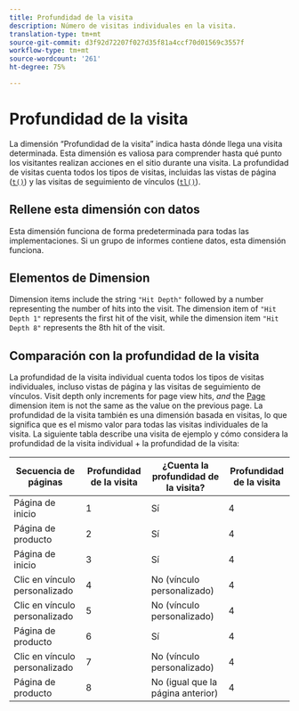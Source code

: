 ```yaml
---
title: Profundidad de la visita
description: Número de visitas individuales en la visita.
translation-type: tm+mt
source-git-commit: d3f92d72207f027d35f81a4ccf70d01569c3557f
workflow-type: tm+mt
source-wordcount: '261'
ht-degree: 75%

---
```



# Profundidad de la visita

La dimensión “Profundidad de la visita” indica hasta dónde llega una visita determinada. Esta dimensión es valiosa para comprender hasta qué punto los visitantes realizan acciones en el sitio durante una visita. La profundidad de visitas cuenta todos los tipos de visitas, incluidas las vistas de página ([`t()`](/help/implement/vars/functions/t-method.md)) y las visitas de seguimiento de vínculos ([`tl()`](/help/implement/vars/functions/tl-method.md)).

## Rellene esta dimensión con datos

Esta dimensión funciona de forma predeterminada para todas las implementaciones. Si un grupo de informes contiene datos, esta dimensión funciona.

## Elementos de Dimension

Dimension items include the string `"Hit Depth"` followed by a number representing the number of hits into the visit. The dimension item of `"Hit Depth 1"` represents the first hit of the visit, while the dimension item `"Hit Depth 8"` represents the 8th hit of the visit.

## Comparación con la profundidad de la visita

La profundidad de la visita individual cuenta todos los tipos de visitas individuales, incluso vistas de página y las visitas de seguimiento de vínculos. Visit depth only increments for page view hits, _and_ the [Page](page.md) dimension item is not the same as the value on the previous page. La profundidad de la visita también es una dimensión basada en visitas, lo que significa que es el mismo valor para todas las visitas individuales de la visita. La siguiente tabla describe una visita de ejemplo y cómo considera la profundidad de la visita individual + la profundidad de la visita:

| Secuencia de páginas | Profundidad de la visita | ¿Cuenta la profundidad de la visita? | Profundidad de la visita |
| --- | --- | --- | --- |
| Página de inicio | 1 | Sí | 4 |
| Página de producto | 2 | Sí | 4 |
| Página de inicio | 3 | Sí | 4 |
| Clic en vínculo personalizado | 4 | No (vínculo personalizado) | 4 |
| Clic en vínculo personalizado | 5 | No (vínculo personalizado) | 4 |
| Página de producto | 6 | Sí | 4 |
| Clic en vínculo personalizado | 7 | No (vínculo personalizado) | 4 |
| Página de producto | 8 | No (igual que la página anterior) | 4 |
